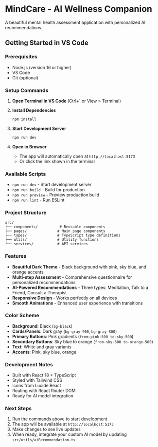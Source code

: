 # MindCare - AI Wellness Companion

A beautiful mental health assessment application with personalized AI recommendations.

## Getting Started in VS Code

### Prerequisites
- Node.js (version 16 or higher)
- VS Code
- Git (optional)

### Setup Commands

1. **Open Terminal in VS Code** (Ctrl+` or View > Terminal)

2. **Install Dependencies**
   ```bash
   npm install
   ```

3. **Start Development Server**
   ```bash
   npm run dev
   ```

4. **Open in Browser**
   - The app will automatically open at `http://localhost:5173`
   - Or click the link shown in the terminal

### Available Scripts

- `npm run dev` - Start development server
- `npm run build` - Build for production
- `npm run preview` - Preview production build
- `npm run lint` - Run ESLint

### Project Structure

```
src/
├── components/          # Reusable components
├── pages/              # Main page components
├── types/              # TypeScript type definitions
├── utils/              # Utility functions
└── services/           # API services
```

### Features

- **Beautiful Dark Theme** - Black background with pink, sky blue, and orange accents
- **Multi-step Assessment** - Comprehensive questionnaire for personalized recommendations
- **AI-Powered Recommendations** - Three types: Meditation, Talk to a Friend, Consult a Therapist
- **Responsive Design** - Works perfectly on all devices
- **Smooth Animations** - Enhanced user experience with transitions

### Color Scheme

- **Background**: Black (`bg-black`)
- **Cards/Panels**: Dark gray (`bg-gray-900`, `bg-gray-800`)
- **Primary Buttons**: Pink gradients (`from-pink-500 to-sky-500`)
- **Secondary Buttons**: Sky blue to orange (`from-sky-500 to-orange-500`)
- **Text**: White and gray variants
- **Accents**: Pink, sky blue, orange

### Development Notes

- Built with React 18 + TypeScript
- Styled with Tailwind CSS
- Icons from Lucide React
- Routing with React Router DOM
- Ready for AI model integration

### Next Steps

1. Run the commands above to start development
2. The app will be available at `http://localhost:5173`
3. Make changes to see live updates
4. When ready, integrate your custom AI model by updating `src/utils/aiRecommendation.ts`